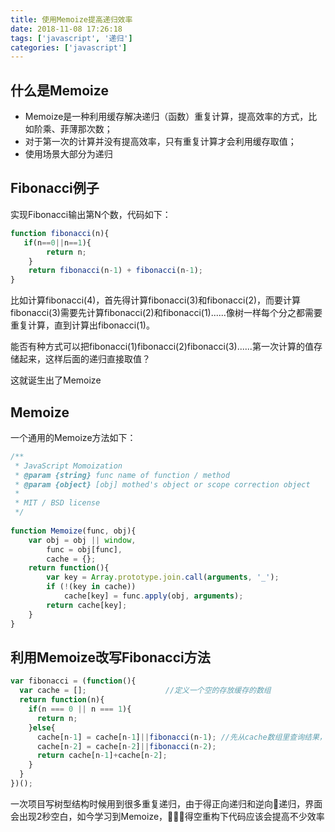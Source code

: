 ```yaml
---
title: 使用Memoize提高递归效率
date: 2018-11-08 17:26:18
tags: ['javascript', '递归']
categories: ['javascript']
---
```



## 什么是Memoize

* Memoize是一种利用缓存解决递归（函数）重复计算，提高效率的方式，比如阶乘、菲薄那次数；
* 对于第一次的计算并没有提高效率，只有重复计算才会利用缓存取值；
* 使用场景大部分为递归

## Fibonacci例子

实现Fibonacci输出第N个数，代码如下：
``` js
function fibonacci(n){
   if(n==0||n==1){
        return n;
    }
    return fibonacci(n-1) + fibonacci(n-1);
}
```
比如计算fibonacci(4)，首先得计算fibonacci(3)和fibonacci(2)，而要计算fibonacci(3)需要先计算fibonacci(2)和fibonacci(1)......像树一样每个分之都需要重复计算，直到计算出fibonacci(1)。

能否有种方式可以把fibonacci(1)fibonacci(2)fibonacci(3)......第一次计算的值存储起来，这样后面的递归直接取值？

这就诞生出了Memoize

## Memoize
一个通用的Memoize方法如下：
``` js
/**
 * JavaScript Momoization
 * @param {string} func name of function / method
 * @param {object} [obj] mothed's object or scope correction object
 *
 * MIT / BSD license
 */
 
function Memoize(func, obj){
    var obj = obj || window,
        func = obj[func],
        cache = {};
    return function(){
        var key = Array.prototype.join.call(arguments, '_');
        if (!(key in cache))
            cache[key] = func.apply(obj, arguments);
        return cache[key];
    }
}
```

## 利用Memoize改写Fibonacci方法
``` js
var fibonacci = (function(){
  var cache = [];　　　　　　　　　　 //定义一个空的存放缓存的数组
  return function(n){　　　　　　
    if(n === 0 || n === 1){
      return n;
    }else{
      cache[n-1] = cache[n-1]||fibonacci(n-1); //先从cache数组里查询结果，如果没找到的话在计算
      cache[n-2] = cache[n-2]||fibonacci(n-2);
      return cache[n-1]+cache[n-2];
    }
  }
})();
```

一次项目写树型结构时候用到很多重复递归，由于得正向递归和逆向递归，界面会出现2秒空白，如今学习到Memoize，得空重构下代码应该会提高不少效率